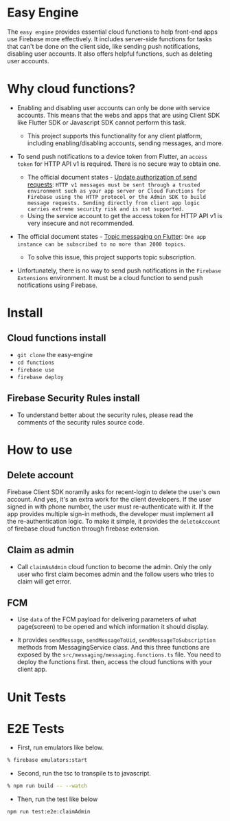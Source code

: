 # Easy Engine

The `easy engine` provides essential cloud functions to help front-end apps use Firebase more effectively. It includes server-side functions for tasks that can't be done on the client side, like sending push notifications, disabling user accounts. It also offers helpful functions, such as deleting user accounts.



# Why cloud functions?



- Enabling and disabling user accounts can only be done with service accounts. This means that the webs and apps that are using Client SDK like Flutter SDK or Javascript SDK cannot perform this task.
  - This project supports this functionality for any client platform, including enabling/disabling accounts, sending messages, and more.

- To send push notifications to a device token from Flutter, an `access token` for HTTP API v1 is required. There is no secure way to obtain one.
  - The official document states - [Update authorization of send requests](https://firebase.google.com/docs/cloud-messaging/migrate-v1#update-authorization-of-send-requests): `HTTP v1 messages must be sent through a trusted environment such as your app server or Cloud Functions for Firebase using the HTTP protocol or the Admin SDK to build message requests. Sending directly from client app logic carries extreme security risk and is not supported.`
  - Using the service account to get the access token for HTTP API v1 is very insecure and not recommended.

- The official document states - [Topic messaging on Flutter](https://firebase.google.com/docs/cloud-messaging/flutter/topic-messaging): `One app instance can be subscribed to no more than 2000 topics`.
  - To solve this issue, this project supports topic subscription.

- Unfortunately, there is no way to send push notifications in the `Firebase Extensions` environment. It must be a cloud function to send push notifications using Firebase.



# Install


## Cloud functions install

- `git clone` the easy-engine
- `cd functions`
- `firebase use`
- `firebase deploy`

## Firebase Security Rules install

- To understand better about the security rules, please read the comments of the security rules source code.



# How to use

## Delete account

Firebase Client SDK noramlly asks for recent-login to delete the user's own account. And yes, it's an extra work for the client developers. If the user signed in with phone number, the user must re-authenticate with it. If the app provides multiple sign-in methods, the developer must implement all the re-authentication logic. To make it simple, it provides the `deleteAccount` of firebase cloud function through firebase extension.




## Claim as admin

- Call `claimAsAdmin` cloud function to become the admin. Only the only user who first claim becomes admin and the follow users who tries to claim will get error.


## FCM

- Use `data` of the FCM payload for delivering parameters of what page(screen) to be opened and which information it should display.

- It provides `sendMessage`, `sendMessageToUid`, `sendMessageToSubscription` methods from MessagingService class. And this three functions are exposed by the `src/messaging/messaging.functions.ts` file. You need to deploy the functions first. then, access the cloud functions with your client app.



# Unit Tests

# E2E Tests

- First, run emulators like below.

```sh
% firebase emulators:start
```

- Second, run the tsc to transpile ts to javascript.

```sh
% npm run build -- --watch
```

- Then, run the test like below

```sh
npm run test:e2e:claimAdmin
```


